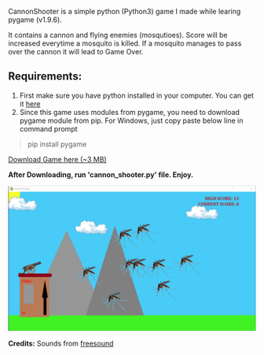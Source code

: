 CannonShooter is a simple python (Python3) game I made while learing pygame (v1.9.6).

It contains a cannon and flying enemies (mosqutioes). Score will be increased everytime a mosquito is killed. If a mosquito manages to pass over the cannon it will lead to Game Over.

## Requirements:

1. First make sure you have python installed in your computer. You can get it [here](https://www.python.org/downloads/)
2. Since this game uses modules from pygame, you need to download pygame module from pip. For Windows, just copy paste below line in command prompt  
>pip install pygame

[Download Game here (~3 MB)](https://github.com/shanmukhasix/CannonShooter/archive/master.zip)  

**After Downloading, run 'cannon_shooter.py' file. Enjoy.**

![Screenshot](/images/Screenshot1.png)

**Credits:** Sounds from [freesound](https://freesound.org)

